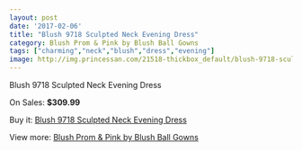 ```yaml
---
layout: post
date: '2017-02-06'
title: "Blush 9718 Sculpted Neck Evening Dress"
category: Blush Prom & Pink by Blush Ball Gowns
tags: ["charming","neck","blush","dress","evening"]
image: http://img.princessan.com/21518-thickbox_default/blush-9718-sculpted-neck-evening-dress.jpg
---
```

Blush 9718 Sculpted Neck Evening Dress

On Sales: **$309.99**
<a href="https://www.princessan.com/en/9715-blush-9718-sculpted-neck-evening-dress.html"><amp-img layout="responsive" width="600" height="600" src="//img.princessan.com/21518-thickbox_default/blush-9718-sculpted-neck-evening-dress.jpg" alt="Blush 9718 Sculpted Neck Evening Dress 0" /></a>

Buy it: [Blush 9718 Sculpted Neck Evening Dress](https://www.princessan.com/en/9715-blush-9718-sculpted-neck-evening-dress.html "Blush 9718 Sculpted Neck Evening Dress")

View more: [Blush Prom & Pink by Blush Ball Gowns](https://www.princessan.com/en/78- "Blush Prom & Pink by Blush Ball Gowns")